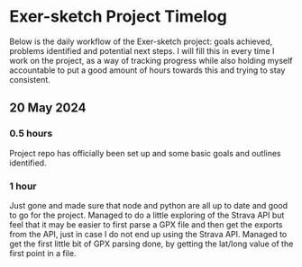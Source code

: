 # Exer-sketch Project Timelog

Below is the daily workflow of the Exer-sketch project: goals achieved, problems identified and potential next steps. I will fill this in every time I work on the project, as a way of tracking progress while also holding myself accountable to put a good amount of hours towards this and trying to stay consistent.

## 20 May 2024

### 0.5 hours

Project repo has officially been set up and some basic goals and outlines identified.

### 1 hour

Just gone and made sure that node and python are all up to date and good to go for the project. Managed to do a little exploring of the Strava API but feel that it may be easier to first parse a GPX file and then get the exports from the API, just in case I do not end up using the Strava API. Managed to get the first little bit of GPX parsing done, by getting the lat/long value of the first point in a file.
